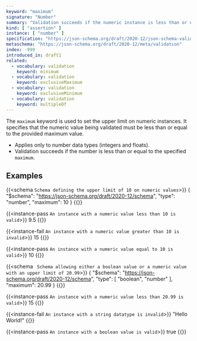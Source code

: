 ```yaml
---
keyword: "maximum"
signature: "Number"
summary: "Validation succeeds if the numeric instance is less than or equal to the given number."
kind: [ "assertion" ]
instance: [ "number" ]
specification: "https://json-schema.org/draft/2020-12/json-schema-validation.html#section-6.2.2"
metaschema: "https://json-schema.org/draft/2020-12/meta/validation"
index: -999
introduced_in: draft1
related:
  - vocabulary: validation
    keyword: minimum
  - vocabulary: validation
    keyword: exclusiveMaximum
  - vocabulary: validation
    keyword: exclusiveMinimum
  - vocabulary: validation
    keyword: multipleOf
---
```


The `maximum` keyword is used to set the upper limit on numeric instances. It specifies that the numeric value being validated must be less than or equal to the provided maximum value.

* Applies only to number data types (integers and floats).
* Validation succeeds if the number is less than or equal to the specified `maximum`.

## Examples

{{<schema `Schema defining the upper limit of 10 on numeric values`>}}
{
  "$schema": "https://json-schema.org/draft/2020-12/schema",
  "type": "number",
  "maximum": 10
}
{{</schema>}}

{{<instance-pass `An instance with a numeric value less than 10 is valid`>}}
9.5
{{</instance-pass>}}

{{<instance-fail `An instance with a numeric value greater than 10 is invalid`>}}
15
{{</instance-fail>}}

{{<instance-pass `An instance with a numeric value equal to 10 is valid`>}}
10
{{</instance-pass>}}

{{<schema ` Schema allowing either a boolean value or a numeric value with an upper limit of 20.99`>}}
{
  "$schema": "https://json-schema.org/draft/2020-12/schema",
  "type": [ "boolean", "number" ],
  "maximum": 20.99
}
{{</schema>}}

{{<instance-pass `An instance with a numeric value less than 20.99 is valid`>}}
15
{{</instance-pass>}}

{{<instance-fail `An instance with a string datatype is invalid`>}}
"Hello World!"
{{</instance-fail>}}

{{<instance-pass `An instance with a boolean value is valid`>}}
true
{{</instance-pass>}}
